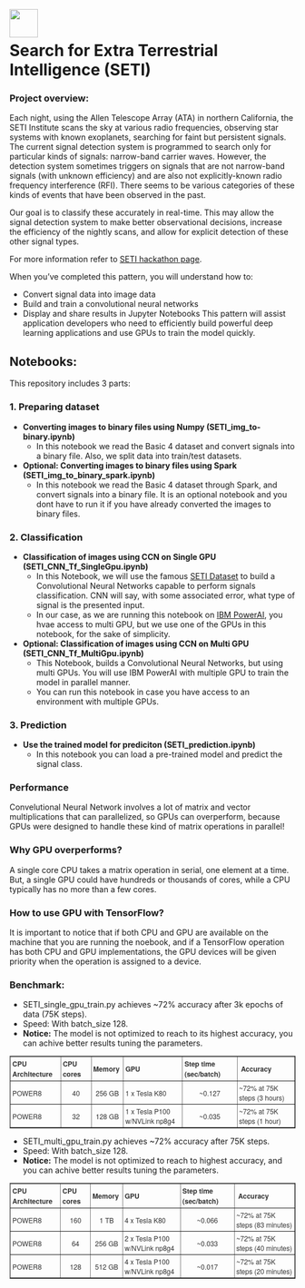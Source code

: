 <a href="https://www.cognitiveclass.ai"><img src = "https://ibm.box.com/shared/static/qo20b88v1hbjztubt06609ovs85q8fau.png" align = left height="50"></a>
<br>

# Search for Extra Terrestrial Intelligence (SETI)


### Project overview:
Each night, using the Allen Telescope Array (ATA) in northern California, the SETI Institute scans the sky at various radio frequencies, observing star systems with known exoplanets, searching for faint but persistent signals. The current signal detection system is programmed to search only for particular kinds of signals: narrow-band carrier waves. However, the detection system sometimes triggers on signals that are not narrow-band signals  (with unknown efficiency) and are also not explicitly-known radio frequency interference (RFI). There seems to be various categories of these kinds of events that have been observed in the past.

Our goal is to classify these accurately in real-time. This may allow the signal detection system to make better observational decisions, increase the efficiency of the nightly scans, and allow for explicit detection of these other signal types.

For more information refer to [SETI hackathon page](https://github.com/setiQuest/ML4SETI/).  

When you’ve completed this pattern, you will understand how to:
-	Convert signal data into image data
-	Build and train a convolutional neural networks
-	Display and share results in Jupyter Notebooks
This pattern will assist application developers who need to efficiently build powerful deep learning applications and use GPUs to train the model quickly. 

## Notebooks:
This repository includes 3 parts:
### 1. Preparing dataset
  * **Converting images to binary files using Numpy (SETI_img_to-binary.ipynb)**
      * In this notebook we read the Basic 4 dataset and convert signals into a binary file. Also, we split data into train/test datasets. 
  * **Optional: Converting images to binary files using Spark (SETI_img_to_binary_spark.ipynb)**  
      * In this notebook we read the Basic 4 dataset through Spark, and convert signals into a binary file. It is an optional notebook and you dont have to run it if you have already converted the images to binary files.
### 2. Classification
 * **Classification of images using CCN on Single GPU (SETI_CNN_Tf_SingleGpu.ipynb)**
     * In this Notebook, we will use the famous [SETI Dataset](https://github.com/setiQuest/ML4SETI/) to build a Convolutional Neural Networks capable to perform signals classification. CNN will say, with some associated error, what type of signal is the presented input.
     * In our case, as we are running this notebook on [IBM PowerAI](http://cocl.us/SETI-NIMBIX-PowerAI), you hvae access to multi GPU, but we use one of the GPUs in this notebook, for the sake of simplicity.
 * **Optional: Classification of images using CCN on Multi GPU (SETI_CNN_Tf_MultiGpu.ipynb)** 
     * This Notebook, builds a Convolutional Neural Networks, but using multi GPUs. You will use IBM PowerAI with multiple GPU to train the model in parallel manner.
     * You can run this notebook in case you have access to an environment with multiple GPUs.
### 3. Prediction
* **Use the trained model for prediciton (SETI_prediction.ipynb)**
     * In this notebook you can load a pre-trained model and predict the signal class.

### Performance
Convelutional Neural Network involves a lot of matrix and vector multiplications that can parallelized, so GPUs can overperform, because GPUs were designed to handle these kind of matrix operations in parallel!

### Why GPU overperforms?
A single core CPU takes a matrix operation in serial, one element at a time. But, a single GPU could have hundreds or thousands of cores, while a CPU typically has no more than a few cores.


### How to use GPU with TensorFlow?
It is important to notice that if both CPU and GPU are available on the machine that you are running the noebook, and if a TensorFlow operation has both CPU and GPU implementations, the GPU devices will be given priority when the operation is assigned to a device. 



### Benchmark:
- SETI_single_gpu_train.py achieves ~72% accuracy after 3k epochs of data (75K steps).
- Speed: With batch_size 128.  
- __Notice:__ The model is not optimized to reach to its highest accuracy, you can achive better results tuning the parameters.

<table border="1" style="box-sizing: border-box; border-spacing: 30px; background-color: transparent; color: #333333; font-family: 'Helvetica Neue', Helvetica, Arial, sans-serif; font-size: 12px;">
<tbody style="box-sizing: border-box;">
<tr style="box-sizing: border-box;">
<td style="box-sizing: border-box; padding: 3px; text-align:left;"><span style="box-sizing: border-box; font-weight: bold;">CPU Architecture</span></td>
<td style="box-sizing: border-box; padding: 3px; text-align:left;"><span style="box-sizing: border-box; font-weight: bold;">CPU cores&nbsp;</span></td>
<td style="box-sizing: border-box; padding: 3px; text-align:left;"><span style="box-sizing: border-box; font-weight: bold;">Memory&nbsp;</span></td>
<td style="box-sizing: border-box; padding: 3px; text-align:left;"><span style="box-sizing: border-box; font-weight: bold;">GPU&nbsp;</span></td>
<td style="box-sizing: border-box; padding: 3px; text-align:left;"><span style="box-sizing: border-box; font-weight: bold;">Step time (sec/batch)&nbsp;</span></td>
<td style="box-sizing: border-box; padding: 3px; text-align:left;"><span style="box-sizing: border-box; font-weight: bold;">&nbsp;Accuracy</span></td>
</tr>
<tr style="box-sizing: border-box;">
<td style="box-sizing: border-box; padding: 3px; text-align:left;">POWER8</td>
<td style="box-sizing: border-box; padding: 3px; text-align:center;">40</td>
<td style="box-sizing: border-box; padding: 3px; text-align:center;">256 GB</td>
<td style="box-sizing: border-box; padding: 3px; text-align:left;">1 x Tesla K80</td>
<td style="box-sizing: border-box; padding: 3px; text-align:center;">~0.127 </td>
<td style="box-sizing: border-box; padding: 3px; text-align:left;">~72% at 75K steps  (3 hours)</td>
</tr>
<tr style="box-sizing: border-box;">
<td style="box-sizing: border-box; padding: 3px; text-align:left;" >POWER8</td>
<td style="box-sizing: border-box; padding: 3px; text-align:center;">32</td>
<td style="box-sizing: border-box; padding: 3px; text-align:center;">128 GB</td>
<td style="box-sizing: border-box; padding: 3px; text-align:left;">1 x Tesla P100 w/NVLink np8g4</td>
<td style="box-sizing: border-box; padding: 3px; text-align:center;">~0.035 </td>
<td style="box-sizing: border-box; padding: 3px; text-align:left;">~72% at 75K steps  (1 hour)</td>
</tr>


</tbody>
</table>


- SETI_multi_gpu_train.py achieves ~72% accuracy after 75K steps.
- Speed: With batch_size 128.  
- __Notice:__ The model is not optimized to reach to highest accuracy, and you can achive better results tuning the parameters.

<table border="1" style="box-sizing: border-box; border-spacing: 30px; background-color: transparent; color: #333333; font-family: 'Helvetica Neue', Helvetica, Arial, sans-serif; font-size: 12px;">
<tbody style="box-sizing: border-box;">
<tr style="box-sizing: border-box;">
<td style="box-sizing: border-box; padding: 3px; text-align:left;"><span style="box-sizing: border-box; font-weight: bold;">CPU Architecture</span></td>
<td style="box-sizing: border-box; padding: 3px; text-align:left;"><span style="box-sizing: border-box; font-weight: bold;">CPU cores&nbsp;</span></td>
<td style="box-sizing: border-box; padding: 3px; text-align:left;"><span style="box-sizing: border-box; font-weight: bold;">Memory&nbsp;</span></td>
<td style="box-sizing: border-box; padding: 3px; text-align:left;"><span style="box-sizing: border-box; font-weight: bold;">GPU&nbsp;</span></td>
<td style="box-sizing: border-box; padding: 3px; text-align:left;"><span style="box-sizing: border-box; font-weight: bold;">Step time (sec/batch)&nbsp;</span></td>
<td style="box-sizing: border-box; padding: 3px; text-align:left;"><span style="box-sizing: border-box; font-weight: bold;">&nbsp;Accuracy</span></td>
</tr>
<tr style="box-sizing: border-box;">
<td style="box-sizing: border-box; padding: 3px; text-align:left;">POWER8</td>
<td style="box-sizing: border-box; padding: 3px; text-align:center;">160</td>
<td style="box-sizing: border-box; padding: 3px; text-align:center;">1 TB</td>
<td style="box-sizing: border-box; padding: 3px; text-align:left;">4 x Tesla K80</td>
<td style="box-sizing: border-box; padding: 3px; text-align:center;">~0.066 </td>
<td style="box-sizing: border-box; padding: 3px; text-align:left;">~72% at 75K steps  (83 minutes)</td>
</tr>
<tr style="box-sizing: border-box;">
<td style="box-sizing: border-box; padding: 3px; text-align:left;" >POWER8</td>
<td style="box-sizing: border-box; padding: 3px; text-align:center;">64</td>
<td style="box-sizing: border-box; padding: 3px; text-align:center;">256 GB</td>
<td style="box-sizing: border-box; padding: 3px; text-align:left;">2 x Tesla P100 w/NVLink np8g4</td>
<td style="box-sizing: border-box; padding: 3px; text-align:center;">~0.033 </td>
<td style="box-sizing: border-box; padding: 3px; text-align:left;">~72% at 75K steps  (40 minutes) </td>
</tr>
<tr style="box-sizing: border-box;">
<td style="box-sizing: border-box; padding: 3px; text-align:left;">POWER8</td>
<td style="box-sizing: border-box; padding: 3px; text-align:center;">128</td>
<td style="box-sizing: border-box; padding: 3px; text-align:center;">512 GB</td>
<td style="box-sizing: border-box; padding: 3px; text-align:left;">4 x Tesla P100 w/NVLink np8g4</td>
<td style="box-sizing: border-box; padding: 3px; text-align:center;">~0.017 </td>
<td style="box-sizing: border-box; padding: 3px; text-align:left;">~72% at 75K steps  (20 minutes)</td>
</tr>
</tbody>
</table>




